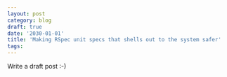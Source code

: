 ```yaml
---
layout: post
category: blog
draft: true
date: '2030-01-01'
title: 'Making RSpec unit specs that shells out to the system safer'
tags:
---
```


Write a draft post :-)
